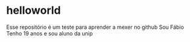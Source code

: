 # helloworld
Esse repositório é um teste para aprender a mexer no github
Sou Fábio Tenho 19 anos e sou aluno da unip 
